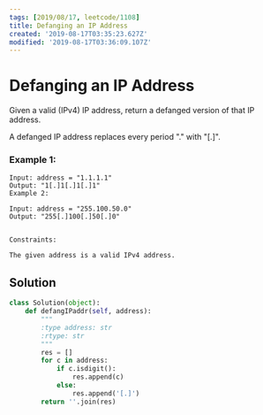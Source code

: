 ```yaml
---
tags: [2019/08/17, leetcode/1108]
title: Defanging an IP Address
created: '2019-08-17T03:35:23.627Z'
modified: '2019-08-17T03:36:09.107Z'
---
```


# Defanging an IP Address

Given a valid (IPv4) IP address, return a defanged version of that IP address.

A defanged IP address replaces every period "." with "[.]".

### Example 1:

```
Input: address = "1.1.1.1"
Output: "1[.]1[.]1[.]1"
Example 2:

Input: address = "255.100.50.0"
Output: "255[.]100[.]50[.]0"


Constraints:

The given address is a valid IPv4 address.
```

## Solution

```python
class Solution(object):
    def defangIPaddr(self, address):
        """
        :type address: str
        :rtype: str
        """
        res = []
        for c in address:
            if c.isdigit():
                res.append(c)
            else:
                res.append('[.]')
        return ''.join(res)
```
